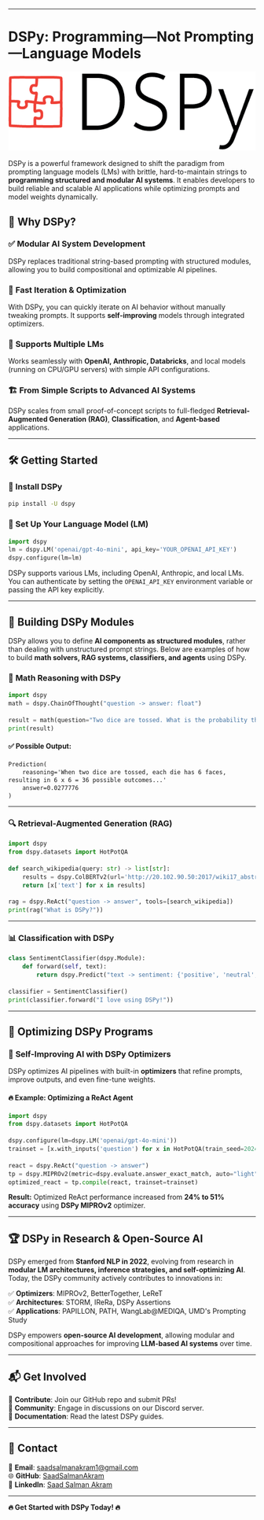 
---

# DSPy: Programming—Not Prompting—Language Models

![](https://github.com/stanfordnlp/dspy/raw/main/docs/docs/static/img/dspy_logo.png)

DSPy is a powerful framework designed to shift the paradigm from prompting language models (LMs) with brittle, hard-to-maintain strings to **programming structured and modular AI systems**. It enables developers to build reliable and scalable AI applications while optimizing prompts and model weights dynamically.

## 🚀 Why DSPy?

### ✅ **Modular AI System Development**
DSPy replaces traditional string-based prompting with structured modules, allowing you to build compositional and optimizable AI pipelines.

### 🔄 **Fast Iteration & Optimization**
With DSPy, you can quickly iterate on AI behavior without manually tweaking prompts. It supports **self-improving** models through integrated optimizers.

### 🤖 **Supports Multiple LMs**
Works seamlessly with **OpenAI, Anthropic, Databricks**, and local models (running on CPU/GPU servers) with simple API configurations.

### 🏗 **From Simple Scripts to Advanced AI Systems**
DSPy scales from small proof-of-concept scripts to full-fledged **Retrieval-Augmented Generation (RAG)**, **Classification**, and **Agent-based** applications.

---
## 🛠 Getting Started

### 🔹 Install DSPy

```bash
pip install -U dspy
```

### 🔹 Set Up Your Language Model (LM)

```python
import dspy
lm = dspy.LM('openai/gpt-4o-mini', api_key='YOUR_OPENAI_API_KEY')
dspy.configure(lm=lm)
```

DSPy supports various LMs, including OpenAI, Anthropic, and local LMs. You can authenticate by setting the `OPENAI_API_KEY` environment variable or passing the API key explicitly.

---

## 📖 Building DSPy Modules

DSPy allows you to define **AI components as structured modules**, rather than dealing with unstructured prompt strings. Below are examples of how to build **math solvers, RAG systems, classifiers, and agents** using DSPy.

### 🧮 **Math Reasoning with DSPy**
```python
import dspy
math = dspy.ChainOfThought("question -> answer: float")

result = math(question="Two dice are tossed. What is the probability that the sum equals two?")
print(result)
```
#### ✅ Possible Output:
```
Prediction(
    reasoning='When two dice are tossed, each die has 6 faces, resulting in 6 x 6 = 36 possible outcomes...'
    answer=0.0277776
)
```

---
### 🔍 **Retrieval-Augmented Generation (RAG)**
```python
import dspy
from dspy.datasets import HotPotQA

def search_wikipedia(query: str) -> list[str]:
    results = dspy.ColBERTv2(url='http://20.102.90.50:2017/wiki17_abstracts')(query, k=3)
    return [x['text'] for x in results]

rag = dspy.ReAct("question -> answer", tools=[search_wikipedia])
print(rag("What is DSPy?"))
```

---
### 📊 **Classification with DSPy**
```python
class SentimentClassifier(dspy.Module):
    def forward(self, text):
        return dspy.Predict("text -> sentiment: {'positive', 'neutral', 'negative'}")(text)

classifier = SentimentClassifier()
print(classifier.forward("I love using DSPy!"))
```

---
## 🎯 Optimizing DSPy Programs

### 🔹 **Self-Improving AI with DSPy Optimizers**
DSPy optimizes AI pipelines with built-in **optimizers** that refine prompts, improve outputs, and even fine-tune weights.

#### 🔥 **Example: Optimizing a ReAct Agent**
```python
import dspy
from dspy.datasets import HotPotQA

dspy.configure(lm=dspy.LM('openai/gpt-4o-mini'))
trainset = [x.with_inputs('question') for x in HotPotQA(train_seed=2024, train_size=500).train]

react = dspy.ReAct("question -> answer")
tp = dspy.MIPROv2(metric=dspy.evaluate.answer_exact_match, auto="light", num_threads=24)
optimized_react = tp.compile(react, trainset=trainset)
```
**Result:** Optimized ReAct performance increased from **24% to 51% accuracy** using **DSPy MIPROv2** optimizer.

---

## 🏆 DSPy in Research & Open-Source AI

DSPy emerged from **Stanford NLP in 2022**, evolving from research in **modular LM architectures, inference strategies, and self-optimizing AI**. Today, the DSPy community actively contributes to innovations in:

✅ **Optimizers**: MIPROv2, BetterTogether, LeReT  
✅ **Architectures**: STORM, IReRa, DSPy Assertions  
✅ **Applications**: PAPILLON, PATH, WangLab@MEDIQA, UMD's Prompting Study  

DSPy empowers **open-source AI development**, allowing modular and compositional approaches for improving **LLM-based AI systems** over time.

---
## 📬 Get Involved

🚀 **Contribute**: Join our GitHub repo and submit PRs!  
📢 **Community**: Engage in discussions on our Discord server.  
📄 **Documentation**: Read the latest DSPy guides.  

---
## 📌 Contact

📧 **Email**: saadsalmanakram1@gmail.com  
🌐 **GitHub**: [SaadSalmanAkram](https://github.com/saadsalmanakram)  
💼 **LinkedIn**: [Saad Salman Akram](https://www.linkedin.com/in/saadsalmanakram/)  

---

**🔥 Get Started with DSPy Today! 🔥**

